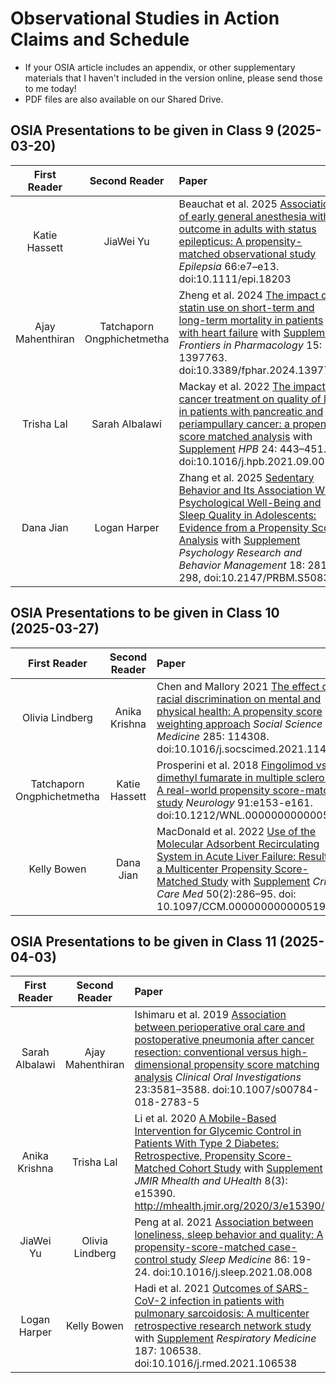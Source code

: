 # Observational Studies in Action Claims and Schedule

- If your OSIA article includes an appendix, or other supplementary materials that I haven't included in the version online, please send those to me today!
- PDF files are also available on our Shared Drive.

## OSIA Presentations to be given in Class 9 (2025-03-20)

First Reader | Second Reader | Paper
:---------------------: | :------------: |  :----------------------------------------------------------------------------------------------------
Katie Hassett | JiaWei Yu | Beauchat et al. 2025 [Association of early general anesthesia with outcome in adults with status epilepticus: A propensity-matched observational study](pdfs/Beauchat_2025.pdf) *Epilepsia* 66:e7–e13. doi:10.1111/epi.18203
Ajay Mahenthiran | Tatchaporn Ongphichetmetha | Zheng et al. 2024 [The impact of statin use on short-term and long-term mortality in patients with heart failure](pdfs/Zheng_2024.pdf) with [Supplement](pdfs/Zheng_2024_supplement.pdf) *Frontiers in Pharmacology* 15: 1397763. doi:10.3389/fphar.2024.1397763
Trisha Lal | Sarah Albalawi | Mackay et al. 2022 [The impact of cancer treatment on quality of life in patients with pancreatic and periampullary cancer: a propensity score matched analysis](pdfs/Mackay_2022.pdf) with [Supplement](pdfs/Mackay_2022_supplement.pdf) *HPB* 24: 443–451. doi:10.1016/j.hpb.2021.09.003
Dana Jian | Logan Harper | Zhang et al. 2025 [Sedentary Behavior and Its Association With Psychological Well-Being and Sleep Quality in Adolescents: Evidence from a Propensity Score Analysis](pdfs/Zhang_2025.pdf) with [Supplement](pdfs/Zhang_2025_supplement.pdf) *Psychology Research and Behavior Management* 18: 281-298, doi:10.2147/PRBM.S508382 

## OSIA Presentations to be given in Class 10 (2025-03-27)

First Reader | Second Reader | Paper
:---------------------: | :------------: |  :----------------------------------------------------------------------------------------------------
Olivia Lindberg | Anika Krishna | Chen and Mallory 2021 [The effect of racial discrimination on mental and physical health: A propensity score weighting approach](pdfs/Chen_and_Mallory_2021.pdf) *Social Science & Medicine* 285: 114308. doi:10.1016/j.socscimed.2021.114308
Tatchaporn Ongphichetmetha | Katie Hassett | Prosperini et al. 2018 [Fingolimod vs dimethyl fumarate in multiple sclerosis: A real-world propensity score-matched study](pdfs/Prosperini_2018.pdf) *Neurology* 91:e153-e161. doi:10.1212/WNL.0000000000005772
Kelly Bowen | Dana Jian | MacDonald et al. 2022 [Use of the Molecular Adsorbent Recirculating System in Acute Liver Failure: Results of a Multicenter Propensity Score-Matched Study](pdfs/MacDonald_2022.pdf) with [Supplement](pdfs/MacDonald_2022_supplement.pdf) *Crit Care Med* 50(2):286–95. doi: 10.1097/CCM.0000000000005194

## OSIA Presentations to be given in Class 11 (2025-04-03)

First Reader | Second Reader | Paper
:---------------------: | :------------: |  :----------------------------------------------------------------------------------------------------
Sarah Albalawi | Ajay Mahenthiran | Ishimaru et al. 2019 [Association between perioperative oral care and postoperative pneumonia after cancer resection: conventional versus high-dimensional propensity score matching analysis](pdfs/Ishimaru_2019.pdf) *Clinical Oral Investigations* 23:3581–3588. doi:10.1007/s00784-018-2783-5
Anika Krishna | Trisha Lal | Li et al. 2020 [A Mobile-Based Intervention for Glycemic Control in Patients With Type 2 Diabetes: Retrospective, Propensity Score-Matched Cohort Study](pdfs/Li_2020.pdf) with [Supplement](pdfs/Li_2020_supplement.pdf) *JMIR Mhealth and UHealth* 8(3): e15390. <http://mhealth.jmir.org/2020/3/e15390/>
JiaWei Yu | Olivia Lindberg | Peng at al. 2021 [Association between loneliness, sleep behavior and quality: A propensity-score-matched case-control study](pdf/Peng_2021.pdf) *Sleep Medicine* 86: 19-24. doi:10.1016/j.sleep.2021.08.008
Logan Harper | Kelly Bowen | Hadi et al. 2021 [Outcomes of SARS-CoV-2 infection in patients with pulmonary sarcoidosis: A multicenter retrospective research network study](pdfs/Hadi_2021.pdf) with [Supplement](pdfs/Hadi_2021_supplement.pdf) *Respiratory Medicine* 187: 106538. doi:10.1016/j.rmed.2021.106538

